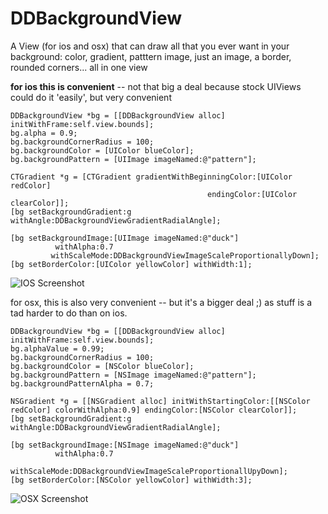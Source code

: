 DDBackgroundView
================

A View (for ios and osx) that can draw all that you ever want in your background: color, gradient, patttern image, just an image, a border, rounded corners... all in one view

**for ios this is convenient** -- not that big a deal because stock UIViews could do it 'easily', but very convenient

    DDBackgroundView *bg = [[DDBackgroundView alloc] initWithFrame:self.view.bounds];
    bg.alpha = 0.9;
    bg.backgroundCornerRadius = 100;
    bg.backgroundColor = [UIColor blueColor];
    bg.backgroundPattern = [UIImage imageNamed:@"pattern"];
    
    CTGradient *g = [CTGradient gradientWithBeginningColor:[UIColor redColor]
                                                endingColor:[UIColor clearColor]];        
    [bg setBackgroundGradient:g withAngle:DDBackgroundViewGradientRadialAngle];
    
    [bg setBackgroundImage:[UIImage imageNamed:@"duck"]
              withAlpha:0.7
             withScaleMode:DDBackgroundViewImageScaleProportionallyDown];
    [bg setBorderColor:[UIColor yellowColor] withWidth:1];

![IOS Screenshot](https://raw.githubusercontent.com/Daij-Djan/DDBackgroundView/master/README_files/ios.png)

for osx, this is also very convenient -- but it's a bigger deal ;) as stuff is a tad harder to do than on ios.

    DDBackgroundView *bg = [[DDBackgroundView alloc] initWithFrame:self.view.bounds];
    bg.alphaValue = 0.99;
    bg.backgroundCornerRadius = 100;
    bg.backgroundColor = [NSColor blueColor];
    bg.backgroundPattern = [NSImage imageNamed:@"pattern"];
    bg.backgroundPatternAlpha = 0.7;
    
    NSGradient *g = [[NSGradient alloc] initWithStartingColor:[[NSColor redColor] colorWithAlpha:0.9] endingColor:[NSColor clearColor]];     
    [bg setBackgroundGradient:g withAngle:DDBackgroundViewGradientRadialAngle];
    
    [bg setBackgroundImage:[NSImage imageNamed:@"duck"]
              withAlpha:0.7
             withScaleMode:DDBackgroundViewImageScaleProportionallUpyDown];
    [bg setBorderColor:[NSColor yellowColor] withWidth:3];

![OSX Screenshot](https://raw.githubusercontent.com/Daij-Djan/DDBackgroundView/master/README_files/osx.png)
